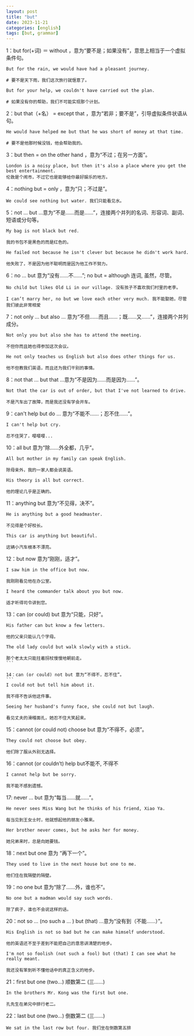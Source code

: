 ```yaml
---
layout: post
title: "but"
date: 2023-11-21
categories: [english]
tags: [but, grammar]
---
```


1：but for(+词) ＝ without ，意为“要不是；如果没有”，意思上相当于一个虚拟条件句。
```
But for the rain, we would have had a pleasant journey.

# 要不是天下雨，我们这次旅行就惬意了。

But for your help, we couldn't have carried out the plan.

# 如果没有你的帮助，我们不可能实现那个计划。
```

2：but that（+名） = except that ，意为“若非；要不是”，引导虚拟条件状语从句。
```
He would have helped me but that he was short of money at that time.

# 要不是他那时候没钱，他会帮助我的。
```

3：but then = on the other hand ，意为“不过；在另一方面”。
```
London is a noisy place, but then it's also a place where you get the best entertainment.
伦敦是个闹市，不过它也是能够给你最好娱乐的地方。
````

4：nothing but = only ，意为“只；不过是”。
```
We could see nothing but water. 我们只能看见水。
```

5：not … but …意为“不是……而是……”，连接两个并列的名词、形容词、副词、短语或分句等。
```
My bag is not black but red. 

我的书包不是黑色的而是红色的。

He failed not because he isn't clever but because he didn't work hard. 

他失败了，不是因为他不聪明而是因为他工作不努力。
```

6：no … but 意为“没有……不……”; no but = although 连词, 虽然，尽管。
```
No child but likes Old Li in our village. 没有孩子不喜欢我们村里的老李。

I can’t marry her, no but we love each other very much. 我不能娶她，尽管我们彼此非常相爱
```

7：not only … but also … 意为“不但……而且……；既……又……”，连接两个并列成分。
```
Not only you but also she has to attend the meeting. 

不但你而且她也得参加这次会议。

He not only teaches us English but also does other things for us. 

他不但教我们英语，而且还为我们干别的事情。
```

8：not that … but that …意为“不是因为……而是因为……”。
```
Not that the car is out of order, but that I've not learned to drive. 

不是汽车出了故障，而是我还没有学会开车。
```

9：can't help but do … 意为“不能不……；忍不住……”。
```
I can't help but cry. 

忍不住哭了，嘤嘤嘤...
```

10：all but 意为“除……外全都，几乎”。
```
All but mother in my family can speak English. 

除母亲外，我的一家人都会说英语。

His theory is all but correct. 

他的理论几乎是正确的。   
```

11：anything but 意为“不见得，决不”。
```
He is anything but a good headmaster. 

不见得是个好校长。

This car is anything but beautiful. 

这辆小汽车根本不漂亮。
```


12：but now 意为“刚刚，适才”。
```
I saw him in the office but now. 

我刚刚看见他在办公室。

I heard the commander talk about you but now. 

适才听得司令讲到您。
```

13：can (or could) but 意为“只能，只好”。
````
His father can but know a few letters. 

他的父亲只能认几个字母。

The old lady could but walk slowly with a stick. 

那个老太太只能拄着拐杖慢慢地朝前走。
```

14：can (or could) not but 意为“不得不，忍不住”。
```
I could not but tell him about it. 

我不得不告诉他这件事。

Seeing her husband's funny face, she could not but laugh. 

看见丈夫的滑稽面孔，她忍不住大笑起来。
````

15：cannot (or could not) choose but 意为“不得不，必须”。
```
They could not choose but obey. 

他们除了服从外别无选择。
```

16：cannot (or couldn’t) help but不能不, 不得不
```
I cannot help but be sorry. 

我不能不感到遗憾。
```

17: never … but 意为“每当……就……”。
```
He never sees Miss Wang but he thinks of his friend, Xiao Ya. 

每当见到王女士时，他就想起他的朋友小雅来。

Her brother never comes, but he asks her for money. 

她兄弟来时，总是向她要钱。
```

18：next but one 意为 “再下一个”。
```
They used to live in the next house but one to me. 

他们住在我隔壁的隔壁。
```

19：no one but 意为“除了……外，谁也不”。
```
No one but a madman would say such words. 

除了疯子，谁也不会说这样的话。
```

20：not so … (no such a … ) but (that) …意为“没有到（不能……）”。
```
His English is not so bad but he can make himself understood.

他的英语还不至于差到不能把自己的意思讲清楚的地步。

I'm not so foolish (not such a fool) but (that) I can see what he really meant. 

我还没有笨到听不懂他话中的真正含义的地步。
```

21：first but one (two…) 顺数第二 (三……)
```
In the brothers Mr. Kong was the first but one.

孔先生在弟兄中排行老二。
```

22：last but one (two…) 倒数第二 (三……)
```
We sat in the last row but four. 我们坐在倒数第五排
````